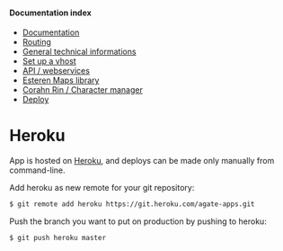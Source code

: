 
#### Documentation index

* [Documentation](../README.md)
* [Routing](routing.md)
* [General technical informations](technical.md)
* [Set up a vhost](vhosts.md)
* [API / webservices](api.md)
* [Esteren Maps library](maps.md)
* [Corahn Rin / Character manager](character_manager.md)
* [Deploy](deploy.md)

# Heroku

App is hosted on [Heroku](https://www.heroku.com/), and deploys can be made only manually from command-line.

Add heroku as new remote for your git repository:

```bash
$ git remote add heroku https://git.heroku.com/agate-apps.git
```

Push the branch you want to put on production by pushing to heroku:

```bash
$ git push heroku master
```
